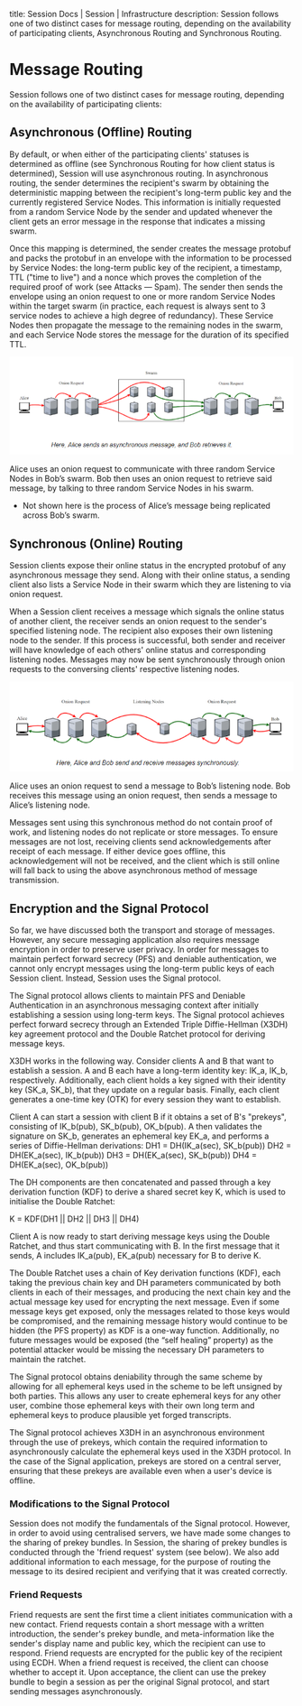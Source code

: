 title: Session Docs | Session | Infrastructure
description: Session follows one of two distinct cases for message routing, depending on the availability of participating clients, Asynchronous Routing and Synchronous Routing.

# Message Routing

Session follows one of two distinct cases for message routing, depending on the availability of participating clients:

## Asynchronous (Offline) Routing 

By default, or when either of the participating clients' statuses is determined as offline (see Synchronous Routing for how client status is determined), Session will use asynchronous routing. In asynchronous routing, the sender determines the recipient's swarm by obtaining the deterministic mapping between the recipient's long-term public key and the currently registered Service Nodes. This information is initially requested from a random Service Node by the sender and updated whenever the client gets an error message in the response that indicates a missing swarm.

Once this mapping is determined, the sender creates the message protobuf and packs the protobuf in an envelope with the information to be processed by Service Nodes: the long-term public key of the recipient, a timestamp, TTL ("time to live") and a nonce which proves the completion of the required proof of work (see Attacks — Spam). The sender then sends the envelope using an onion request to one or more random Service Nodes within the target swarm (in practice, each request is always sent to 3 service nodes to achieve a high degree of redundancy). These Service Nodes then propagate the message to the remaining nodes in the swarm, and each Service Node stores the message for the duration of its specified TTL.

![Routing 1](../../assets/routing1.png)

Alice uses an onion request to communicate with three random Service Nodes in Bob’s swarm. Bob then uses an onion request to retrieve said message, by talking to three random Service Nodes in his swarm.

* Not shown here is the process of Alice’s message being replicated across Bob’s swarm.

## Synchronous (Online) Routing 

Session clients expose their online status in the encrypted protobuf of any asynchronous message they send. Along with their online status, a sending client also lists a Service Node in their swarm which they are listening to via onion request.

When a Session client receives a message which signals the online status of another client, the receiver sends an onion request to the sender's specified listening node. The recipient also exposes their own listening node to the sender. If this process is successful, both sender and receiver will have knowledge of each others' online status and corresponding listening nodes. Messages may now be sent synchronously through onion requests to the conversing clients' respective listening nodes.

![Routing 2](../../assets/routing2.png)

Alice uses an onion request to send a message to Bob’s listening node. Bob receives this message using an onion request, then sends a message to Alice’s listening node.

Messages sent using this synchronous method do not contain proof of work, and listening nodes do not replicate or store messages. To ensure messages are not lost, receiving clients send acknowledgements after receipt of each message. If either device goes offline, this acknowledgement will not be received, and the client which is still online will fall back to using the above asynchronous method of message transmission.

## Encryption and the Signal Protocol

So far, we have discussed both the transport and storage of messages. However, any secure messaging application also requires message encryption in order to preserve user privacy. In order for messages to maintain perfect forward secrecy (PFS) and deniable authentication, we cannot only encrypt messages using the long-term public keys of each Session client. Instead, Session uses the Signal protocol. 

The Signal protocol allows clients to maintain PFS and Deniable Authentication in an asynchronous messaging context after initially establishing a session using long-term keys. The Signal protocol achieves perfect forward secrecy through an Extended Triple Diffie-Hellman (X3DH) key agreement protocol and the Double Ratchet protocol for deriving message keys.

X3DH works in the following way. Consider clients A and B that want to establish a session. A and B each have a long-term identity key: IK_a, IK_b, respectively. Additionally, each client holds a key signed with their identity key (SK_a, SK_b), that they update on a regular basis.
Finally, each client generates a one-time key (OTK) for every session they want to establish.

Client A can start a session with client B if it obtains a set of B's "prekeys", consisting of IK_b(pub), SK_b(pub), OK_b(pub). A then validates the signature on SK_b, generates an ephemeral key EK_a, and performs a series of Diffie-Hellman derivations:
DH1 = DH(IK_a(sec), SK_b(pub))
DH2 = DH(EK_a(sec), IK_b(pub))
DH3 = DH(EK_a(sec), SK_b(pub))
DH4 = DH(EK_a(sec), OK_b(pub))

The DH components are then concatenated and passed through a key derivation function (KDF) to derive a shared secret key K, which is used to initialise the Double Ratchet:

K = KDF(DH1 || DH2 || DH3 || DH4)

Client A is now ready to start deriving message keys using the Double Ratchet, and thus start communicating with B. In the first message that it sends, A includes IK_a(pub), EK_a(pub) necessary for B to derive K.

The Double Ratchet uses a chain of Key derivation functions (KDF), each taking the previous chain key and DH parameters communicated by both clients in each of their messages, and producing the next chain key and the actual message key used for encrypting the next message. Even if some message keys get exposed, only the messages related to those keys would be compromised, and the remaining message history would continue to be hidden (the PFS property) as KDF is a one-way function. Additionally, no future messages would be exposed (the “self healing” property) as the potential attacker would be missing the necessary DH parameters to maintain the ratchet.

The Signal protocol obtains deniability through the same scheme by allowing for all ephemeral keys used in the scheme to be left unsigned by both parties. This allows any user to create ephemeral keys for any other user, combine those ephemeral keys with their own long term and ephemeral keys to produce plausible yet forged transcripts.

The Signal protocol achieves X3DH in an asynchronous environment through the use of prekeys, which contain the required information to asynchronously calculate the ephemeral keys used in the X3DH protocol. In the case of the Signal application, prekeys are stored on a central server, ensuring that these prekeys are available even when a user's device is offline.

### Modifications to the Signal Protocol

Session does not modify the fundamentals of the Signal protocol. However, in order to avoid using centralised servers, we have made some changes to the sharing of prekey bundles. In Session, the sharing of prekey bundles is conducted through the 'friend request' system (see below). We also add additional information to each message, for the purpose of routing the message to its desired recipient and verifying that it was created correctly.

### Friend Requests

Friend requests are sent the first time a client initiates communication with a new contact. Friend requests contain a short message with a written introduction, the sender's prekey bundle, and meta-information like the sender's display name and public key, which the recipient can use to respond. Friend requests are encrypted for the public key of the recipient using ECDH. When a friend request is received, the client can choose whether to accept it. Upon acceptance, the client can use the prekey bundle to begin a session as per the original Signal protocol, and start sending messages asynchronously.
